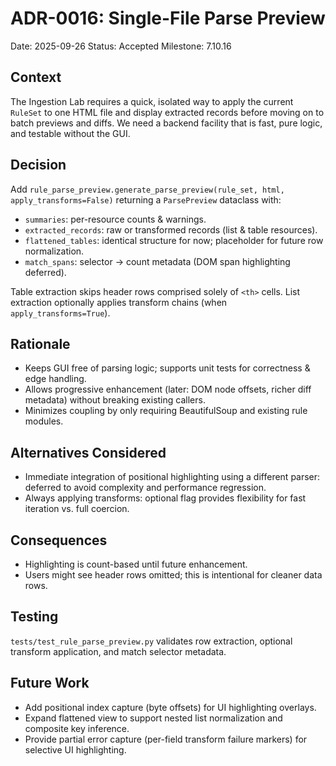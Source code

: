 # ADR-0016: Single-File Parse Preview

Date: 2025-09-26
Status: Accepted
Milestone: 7.10.16

## Context
The Ingestion Lab requires a quick, isolated way to apply the current `RuleSet` to one HTML file and display extracted records before moving on to batch previews and diffs. We need a backend facility that is fast, pure logic, and testable without the GUI.

## Decision
Add `rule_parse_preview.generate_parse_preview(rule_set, html, apply_transforms=False)` returning a `ParsePreview` dataclass with:
- `summaries`: per-resource counts & warnings.
- `extracted_records`: raw or transformed records (list & table resources).
- `flattened_tables`: identical structure for now; placeholder for future row normalization.
- `match_spans`: selector → count metadata (DOM span highlighting deferred).

Table extraction skips header rows comprised solely of `<th>` cells. List extraction optionally applies transform chains (when `apply_transforms=True`).

## Rationale
- Keeps GUI free of parsing logic; supports unit tests for correctness & edge handling.
- Allows progressive enhancement (later: DOM node offsets, richer diff metadata) without breaking existing callers.
- Minimizes coupling by only requiring BeautifulSoup and existing rule modules.

## Alternatives Considered
- Immediate integration of positional highlighting using a different parser: deferred to avoid complexity and performance regression.
- Always applying transforms: optional flag provides flexibility for fast iteration vs. full coercion.

## Consequences
- Highlighting is count-based until future enhancement.
- Users might see header rows omitted; this is intentional for cleaner data rows.

## Testing
`tests/test_rule_parse_preview.py` validates row extraction, optional transform application, and match selector metadata.

## Future Work
- Add positional index capture (byte offsets) for UI highlighting overlays.
- Expand flattened view to support nested list normalization and composite key inference.
- Provide partial error capture (per-field transform failure markers) for selective UI highlighting.
